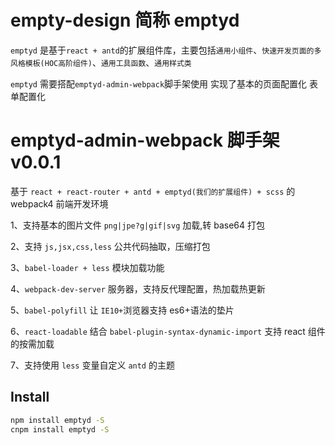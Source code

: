 # empty-design 简称 emptyd

`emptyd` 是基于`react + antd`的扩展组件库，主要包括`通用小组件`、`快速开发页面的多风格模板(HOC高阶组件)`、`通用工具函数`、`通用样式类`

`emptyd` 需要搭配`emptyd-admin-webpack`脚手架使用
实现了基本的页面配置化  表单配置化

# emptyd-admin-webpack 脚手架 v0.0.1

基于 `react + react-router + antd + emptyd(我们的扩展组件) + scss` 的 webpack4 前端开发环境

1、支持基本的图片文件 `png|jpe?g|gif|svg` 加载,转 base64 打包

2、支持 `js,jsx,css,less` 公共代码抽取，压缩打包

3、`babel-loader + less` 模块加载功能

4、`webpack-dev-server` 服务器，支持反代理配置，热加载热更新

5、`babel-polyfill` 让 `IE10+`浏览器支持 es6+语法的垫片

6、`react-loadable` 结合 `babel-plugin-syntax-dynamic-import` 支持 react 组件的按需加载

7、支持使用 `less` 变量自定义 `antd` 的主题

## Install

```bash
npm install emptyd -S
cnpm install emptyd -S
```
